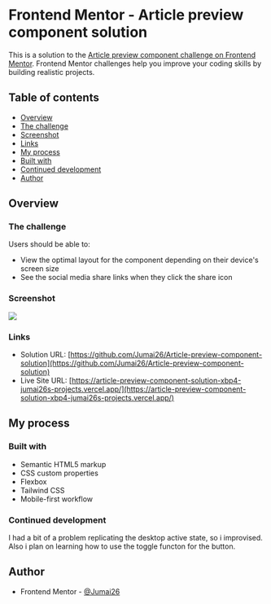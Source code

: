 # Frontend Mentor - Article preview component solution

This is a solution to the [Article preview component challenge on Frontend Mentor](https://www.frontendmentor.io/challenges/article-preview-component-dYBN_pYFT). Frontend Mentor challenges help you improve your coding skills by building realistic projects.

## Table of contents

  - [Overview](#overview)
  - [The challenge](#the-challenge)
  - [Screenshot](#screenshot)
  - [Links](#links)
  - [My process](#my-process)
  - [Built with](#built-with)
  - [Continued development](#continued-development)
  - [Author](#author)

## Overview

### The challenge

Users should be able to:

- View the optimal layout for the component depending on their device's screen size
- See the social media share links when they click the share icon

### Screenshot

![](./screenshot.png)

### Links

- Solution URL: [https://github.com/Jumai26/Article-preview-component-solution](https://github.com/Jumai26/Article-preview-component-solution)
- Live Site URL: [https://article-preview-component-solution-xbp4-jumai26s-projects.vercel.app/](https://article-preview-component-solution-xbp4-jumai26s-projects.vercel.app/)

## My process

### Built with

- Semantic HTML5 markup
- CSS custom properties
- Flexbox
- Tailwind CSS
- Mobile-first workflow

### Continued development

I had a bit of a problem replicating the desktop active state, so i improvised. Also i plan on learning how to use the toggle functon for the button.

## Author
- Frontend Mentor - [@Jumai26](https://www.frontendmentor.io/profile/Jumai26)
